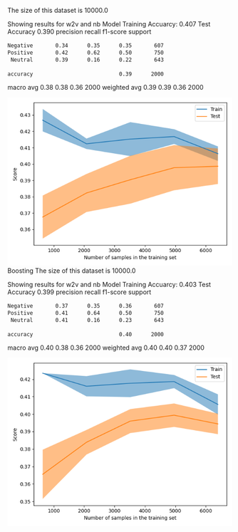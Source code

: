 The size of this dataset is 10000.0

Showing results for w2v and nb Model
Training Accuarcy: 0.407
Test Accuracy 0.390
              precision    recall  f1-score   support

    Negative       0.34      0.35      0.35       607
    Positive       0.42      0.62      0.50       750
     Neutral       0.39      0.16      0.22       643

    accuracy                           0.39      2000
   macro avg       0.38      0.38      0.36      2000
weighted avg       0.39      0.39      0.36      2000

![](../plots/plot_acc_20230705-1700.png)
Boosting
The size of this dataset is 10000.0

Showing results for w2v and nb Model
Training Accuarcy: 0.403
Test Accuracy 0.399
              precision    recall  f1-score   support

    Negative       0.37      0.35      0.36       607
    Positive       0.41      0.64      0.50       750
     Neutral       0.41      0.16      0.23       643

    accuracy                           0.40      2000
   macro avg       0.40      0.38      0.36      2000
weighted avg       0.40      0.40      0.37      2000

![](../plots/plot_acc_boost_20230705-1700.png)
